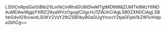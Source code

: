 LS0tCnRpdGxlOiBIb21lLm1kCmRhdGU6IDIwMTgtMDMtMjZUMTk6MzY6NDAuMDAwWgpjYXRlZ29yaWVzOgogIC0gcHJ1ZWJhCiAgLSB0ZXN0CiAgLSBhbGdvIG1hcwotLS0KV2VsY29tZSB0byB0aGUgYmxvY2tjaGFpbi1kZW1vIHdpa2khCg==